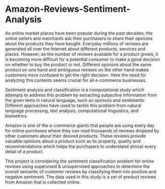 # Amazon-Reviews-Sentiment-Analysis

As online market places have been popular during the past decades, the online sellers and merchants ask their purchasers to share their opinions about the products they have bought. Everyday millions of reviews are generated all over the Internet about different products, services and places. However, as the number of reviews available for a product grows, it is becoming more difficult for a potential consumer to make a good decision on whether  to buy the product or not. Different opinions about the same product on one hand and ambiguous reviews on the other hand makes customers more confused to get the right decision. Here the need for analyzing this contents seems crucial for all e-commerce businesses. 

Sentiment analysis and classification is a computational study which attempts to address this problem by extracting subjective information from the given texts in natural language, such as opinions and sentiments. Different approaches have used to tackle this problem from natural language processing, text analysis, computational linguistics, and biometrics. 

Amazon is one of the e-commerce giants that people are using every day for online purchases where they can read thousands of reviews dropped by other customers about their desired products. These reviews provide valuable opinions about a product such as its property, quality and recommendations which helps the purchasers to understand almost every detail of a product. 

This project is considering the sentiment classification problem for online reviews using supervised & unsupervised approaches to determine the overall semantic of customer reviews by classifying them into positive and negative sentiment. The data used in this study is a set of product reviews from Amazon that is collected online.
